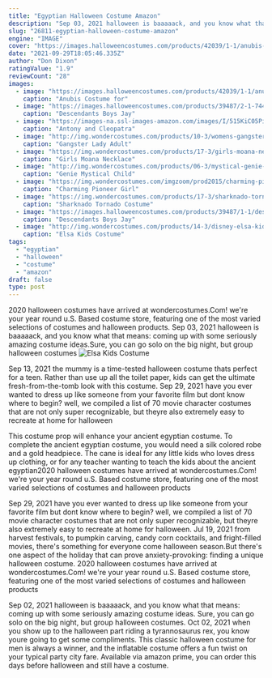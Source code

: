 ```yaml
---
title: "Egyptian Halloween Costume Amazon"
description: "Sep 03, 2021 halloween is baaaaack, and you know what that means: coming up with some seriously amazing costume ideas.Sure, you can go solo on the big night, but group halloween costumes"
slug: "26811-egyptian-halloween-costume-amazon"
engine: "IMAGE"
cover: "https://images.halloweencostumes.com/products/42039/1-1/anubis-boys-costume.jpg"
date: "2021-09-29T18:05:46.335Z"
author: "Don Dixon"
ratingValue: "1.9"
reviewCount: "28"
images:
  - image: "https://images.halloweencostumes.com/products/42039/1-1/anubis-boys-costume.jpg"
    caption: "Anubis Costume for"
  - image: "https://images.halloweencostumes.com/products/39487/2-1-74495/descendants-boys-jay-deluxe-costume.jpg"
    caption: "Descendants Boys Jay"
  - image: "https://images-na.ssl-images-amazon.com/images/I/515KiC05PiL.jpg"
    caption: "Antony and Cleopatra"
  - image: "http://img.wondercostumes.com/products/10-3/womens-gangster-lady-costume.jpg"
    caption: "Gangster Lady Adult"
  - image: "https://img.wondercostumes.com/products/17-3/girls-moana-necklace.jpg"
    caption: "Girls Moana Necklace"
  - image: "http://img.wondercostumes.com/products/06-3/mystical-genie-girls-costume.jpg"
    caption: "Genie Mystical Child"
  - image: "https://img.wondercostumes.com/imgzoom/prod2015/charming-pioneer-girl-dress-dress.jpg"
    caption: "Charming Pioneer Girl"
  - image: "https://img.wondercostumes.com/products/17-3/sharknado-tornado-costume.jpg"
    caption: "Sharknado Tornado Costume"
  - image: "https://images.halloweencostumes.com/products/39487/1-1/descendants-boys-jay-deluxe-costume.jpg"
    caption: "Descendants Boys Jay"
  - image: "http://img.wondercostumes.com/products/14-3/disney-elsa-kids-costume.jpg"
    caption: "Elsa Kids Costume"
tags:
  - "egyptian"
  - "halloween"
  - "costume"
  - "amazon"
draft: false
type: post
---
```


2020 halloween costumes have arrived at wondercostumes.Com! we're your year round u.S. Based costume store, featuring one of the most varied selections of costumes and halloween products. Sep 03, 2021 halloween is baaaaack, and you know what that means: coming up with some seriously amazing costume ideas.Sure, you can go solo on the big night, but group halloween costumes
![Elsa Kids Costume](http://img.wondercostumes.com/products/14-3/disney-elsa-kids-costume.jpg "Elsa Kids Costume")

Sep 13, 2021 the mummy is a time-tested halloween costume thats perfect for a teen. Rather than use up all the toilet paper, kids can get the ultimate fresh-from-the-tomb look with this costume. Sep 29, 2021 have you ever wanted to dress up like someone from your favorite film but dont know where to begin? well, we compiled a list of 70 movie character costumes that are not only super recognizable, but theyre also extremely easy to recreate at home for halloween
<!--inArticleAds-->

<!--galleryOne-->

This costume prop will enhance your ancient egyptian costume. To complete the ancient egyptian costume, you would need a silk colored robe and a gold headpiece. The cane is ideal for any little kids who loves dress up clothing, or for any teacher wanting to teach the kids about the ancient egyptian2020 halloween costumes have arrived at wondercostumes.Com! we're your year round u.S. Based costume store, featuring one of the most varied selections of costumes and halloween products
<!--inArticleAds-->

<!--galleryTwo-->

Sep 29, 2021 have you ever wanted to dress up like someone from your favorite film but dont know where to begin? well, we compiled a list of 70 movie character costumes that are not only super recognizable, but theyre also extremely easy to recreate at home for halloween. Jul 19, 2021 from harvest festivals, to pumpkin carving, candy corn cocktails, and fright-filled movies, there's something for everyone come halloween season.But there's one aspect of the holiday that can prove anxiety-provoking: finding a unique halloween costume. 2020 halloween costumes have arrived at wondercostumes.Com! we're your year round u.S. Based costume store, featuring one of the most varied selections of costumes and halloween products
<!--galleryThree-->

Sep 02, 2021 halloween is baaaaack, and you know what that means: coming up with some seriously amazing costume ideas. Sure, you can go solo on the big night, but group halloween costumes. Oct 02, 2021 when you show up to the halloween part riding a tyrannosaurus rex, you know youre going to get some compliments. This classic halloween costume for men is always a winner, and the inflatable costume offers a fun twist on your typical party city fare. Available via amazon prime, you can order this days before halloween and still have a costume.